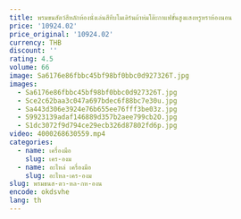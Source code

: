 ```yaml
---
title: พรมขนสัตว์สีหลักห้องนั่งเล่นสีทึบโมเดิร์นผ้าห่มโต๊ะกาแฟขั้นสูงแสงหรูหราห้องนอน
price: '10924.02'
price_original: '10924.02'
currency: THB
discount: ''
rating: 4.5
volume: 66
image: Sa6176e86fbbc45bf98bf0bbc0d927326T.jpg
images:
  - Sa6176e86fbbc45bf98bf0bbc0d927326T.jpg
  - Sce2c62baa3c047a697bdec6f88bc7e30u.jpg
  - Sa443d306e3924e76b655ee76fff3be03z.jpg
  - S9923139adaf146889d357b2aee799cb2O.jpg
  - S1dc3072f9d794ce29ecb326d87802fd6p.jpg
video: 4000268630559.mp4
categories:
  - name: เครื่องมือ
    slug: เคร-องม
  - name: อะไหล่ เครื่องมือ
    slug: อะไหล-เคร-องม
slug: พรมขนส-ตว-หล-กห-องน
encode: okdsvhe
lang: th
---
```

  